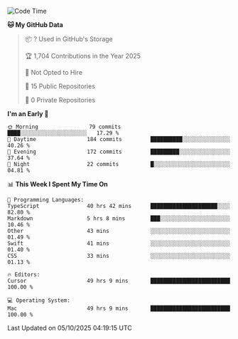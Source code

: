 <!--START_SECTION:waka-->
![Code Time](http://img.shields.io/badge/Code%20Time-7%2C941%20hrs%201%20min-blue)

**🐱 My GitHub Data** 

> 📦 ? Used in GitHub's Storage 
 > 
> 🏆 1,704 Contributions in the Year 2025
 > 
> 🚫 Not Opted to Hire
 > 
> 📜 15 Public Repositories 
 > 
> 🔑 0 Private Repositories 
 > 
**I'm an Early 🐤** 

```text
🌞 Morning                79 commits          ████░░░░░░░░░░░░░░░░░░░░░   17.29 % 
🌆 Daytime                184 commits         ██████████░░░░░░░░░░░░░░░   40.26 % 
🌃 Evening                172 commits         █████████░░░░░░░░░░░░░░░░   37.64 % 
🌙 Night                  22 commits          █░░░░░░░░░░░░░░░░░░░░░░░░   04.81 % 
```


📊 **This Week I Spent My Time On** 

```text
💬 Programming Languages: 
TypeScript               40 hrs 42 mins      █████████████████████░░░░   82.80 % 
Markdown                 5 hrs 8 mins        ███░░░░░░░░░░░░░░░░░░░░░░   10.46 % 
Other                    43 mins             ░░░░░░░░░░░░░░░░░░░░░░░░░   01.49 % 
Swift                    41 mins             ░░░░░░░░░░░░░░░░░░░░░░░░░   01.40 % 
CSS                      33 mins             ░░░░░░░░░░░░░░░░░░░░░░░░░   01.13 % 

🔥 Editors: 
Cursor                   49 hrs 9 mins       █████████████████████████   100.00 % 

💻 Operating System: 
Mac                      49 hrs 9 mins       █████████████████████████   100.00 % 
```


 Last Updated on 05/10/2025 04:19:15 UTC
<!--END_SECTION:waka-->

